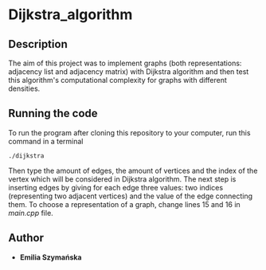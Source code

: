 # Dijkstra_algorithm

## Description 
The aim of this project was to implement graphs (both representations: adjacency list and adjacency matrix) with Dijkstra algorithm and then test this algorithm's computational complexity for graphs with different densities. 

## Running the code
To run the program after cloning this repository to your computer, run this command in a terminal
```
./dijkstra
```
Then type the amount of edges, the amount of vertices and the index of the vertex which will be considered in Dijkstra algorithm. The next step is inserting edges by giving for each edge three values: two indices (representing two adjacent vertices) and the value of the edge connecting them.
To choose a representation of a graph, change lines 15 and 16 in _main.cpp_ file.

## Author
* **Emilia Szymańska**
